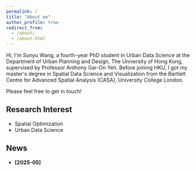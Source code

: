 ```yaml
---
permalink: /
title: "About me"
author_profile: true
redirect_from: 
  - /about/
  - /about.html
---
```


Hi, I'm Sunyu Wang, a fourth-year PhD student in Urban Data Science at the Department of Urban Planning and Design, The University of Hong Kong, supervised by Professor Anthony Gar-On Yeh. Before joining HKU, I got my master's degree in Spatial Data Science and Visualization from the Bartlett Centre for Advanced Spatial Analysis (CASA), University College London.

Please feel free to get in touch!

## Research Interest
- Spatial Optimization
- Urban Data Science

## News
* **[2025-05]** 
